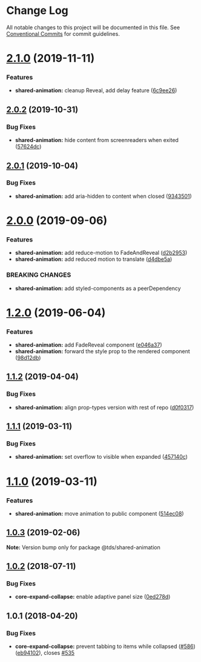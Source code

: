 # Change Log

All notable changes to this project will be documented in this file.
See [Conventional Commits](https://conventionalcommits.org) for commit guidelines.

# [2.1.0](https://github.com/telusdigital/tds/compare/@tds/shared-animation@2.0.2...@tds/shared-animation@2.1.0) (2019-11-11)


### Features

* **shared-animation:** cleanup Reveal, add delay feature ([6c9ee26](https://github.com/telusdigital/tds/commit/6c9ee26))





## [2.0.2](https://github.com/telusdigital/tds/compare/@tds/shared-animation@2.0.1...@tds/shared-animation@2.0.2) (2019-10-31)


### Bug Fixes

* **shared-animation:** hide content from screenreaders when exited ([57624dc](https://github.com/telusdigital/tds/commit/57624dc))





## [2.0.1](https://github.com/telusdigital/tds/compare/@tds/shared-animation@2.0.0...@tds/shared-animation@2.0.1) (2019-10-04)


### Bug Fixes

* **shared-animation:** add aria-hidden to content when closed ([9343501](https://github.com/telusdigital/tds/commit/9343501))





# [2.0.0](https://github.com/telusdigital/tds/compare/@tds/shared-animation@1.2.0...@tds/shared-animation@2.0.0) (2019-09-06)


### Features

* **shared-animation:** add reduce-motion to FadeAndReveal ([d2b2953](https://github.com/telusdigital/tds/commit/d2b2953))
* **shared-animation:** add reduced motion to translate ([d4dbe5a](https://github.com/telusdigital/tds/commit/d4dbe5a))


### BREAKING CHANGES

* **shared-animation:** add styled-components as a peerDependency





# [1.2.0](https://github.com/telusdigital/tds/compare/@tds/shared-animation@1.1.2...@tds/shared-animation@1.2.0) (2019-06-04)

### Features

- **shared-animation:** add FadeReveal component ([e046a37](https://github.com/telusdigital/tds/commit/e046a37))
- **shared-animation:** forward the style prop to the rendered component ([98d12db](https://github.com/telusdigital/tds/commit/98d12db))

## [1.1.2](https://github.com/telusdigital/tds/compare/@tds/shared-animation@1.1.1...@tds/shared-animation@1.1.2) (2019-04-04)

### Bug Fixes

- **shared-animation:** align prop-types version with rest of repo ([d0f0317](https://github.com/telusdigital/tds/commit/d0f0317))

## [1.1.1](https://github.com/telusdigital/tds/compare/@tds/shared-animation@1.1.0...@tds/shared-animation@1.1.1) (2019-03-11)

### Bug Fixes

- **shared-animation:** set overflow to visible when expanded ([457140c](https://github.com/telusdigital/tds/commit/457140c))

# [1.1.0](https://github.com/telusdigital/tds/compare/@tds/shared-animation@1.0.3...@tds/shared-animation@1.1.0) (2019-03-11)

### Features

- **shared-animation:** move animation to public component ([514ec08](https://github.com/telusdigital/tds/commit/514ec08))

## [1.0.3](https://github.com/telus/tds-core/compare/@tds/shared-animation@1.0.2...@tds/shared-animation@1.0.3) (2019-02-06)

**Note:** Version bump only for package @tds/shared-animation

<a name="1.0.2"></a>

## [1.0.2](https://github.com/telus/tds-core/compare/@tds/shared-animation@1.0.1...@tds/shared-animation@1.0.2) (2018-07-11)

### Bug Fixes

- **core-expand-collapse:** enable adaptive panel size ([0ed278d](https://github.com/telus/tds-core/commit/0ed278d))

<a name="1.0.1"></a>

## 1.0.1 (2018-04-20)

### Bug Fixes

- **core-expand-collapse:** prevent tabbing to items while collapsed ([#586](https://github.com/telusdigital/tds-core/issues/586)) ([eb94102](https://github.com/telusdigital/tds-core/commit/eb94102)), closes [#535](https://github.com/telusdigital/tds-core/issues/535)
